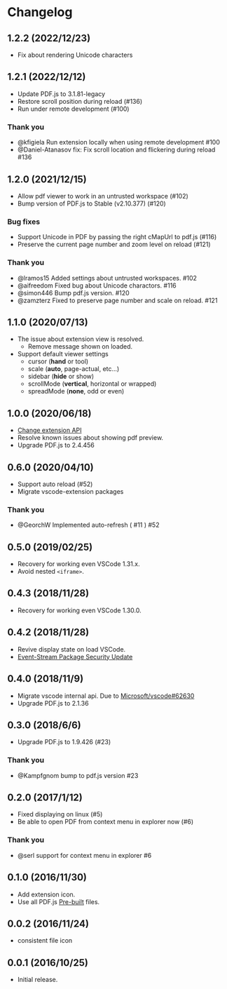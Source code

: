 # Changelog

## 1.2.2 (2022/12/23)

- Fix about rendering Unicode characters

## 1.2.1 (2022/12/12)

- Update PDF.js to 3.1.81-legacy
- Restore scroll position during reload (#136)
- Run under remote development (#100)

### Thank you

- @kfigiela Run extension locally when using remote development #100
- @Daniel-Atanasov fix: Fix scroll location and flickering during reload #136

## 1.2.0 (2021/12/15)

- Allow pdf viewer to work in an untrusted workspace (#102)
- Bump version of PDF.js to Stable (v2.10.377) (#120)

### Bug fixes

- Support Unicode in PDF by passing the right cMapUrl to pdf.js (#116)
- Preserve the current page number and zoom level on reload (#121)

### Thank you
- @lramos15 Added settings about untrusted workspaces. #102
- @aifreedom Fixed bug about Unicode charactors. #116
- @simon446 Bump pdf.js version. #120
- @zamzterz Fixed to preserve page number and scale on reload. #121

## 1.1.0 (2020/07/13)

- The issue about extension view is resolved.
  + Remove message shown on loaded. 
- Support default viewer settings
  + cursor (**hand** or tool)
  + scale (**auto**, page-actual, etc...)
  + sidebar (**hide** or show)
  + scrollMode (**vertical**, horizontal or wrapped)
  + spreadMode (**none**, odd or even)

## 1.0.0 (2020/06/18)

- [Change extension API](https://github.com/microsoft/vscode/issues/77131)
- Resolve known issues about showing pdf preview.
- Upgrade PDF.js to 2.4.456

## 0.6.0 (2020/04/10)

- Support auto reload (#52)
- Migrate vscode-extension packages

### Thank you
- @GeorchW Implemented auto-refresh ( #11 )  #52

## 0.5.0 (2019/02/25)

- Recovery for working even VSCode 1.31.x.
- Avoid nested `<iframe>`.

## 0.4.3 (2018/11/28)

- Recovery for working even VSCode 1.30.0.

## 0.4.2 (2018/11/28)

- Revive display state on load VSCode.
- [Event-Stream Package Security Update](https://code.visualstudio.com/blogs/2018/11/26/event-stream)

## 0.4.0 (2018/11/9)

- Migrate vscode internal api. Due to [Microsoft/vscode#62630](https://github.com/Microsoft/vscode/issues/62630)
- Upgrade PDF.js to 2.1.36

## 0.3.0 (2018/6/6)

- Upgrade PDF.js to 1.9.426 (#23)

### Thank you
- @Kampfgnom bump to pdf.js version #23

## 0.2.0 (2017/1/12)

- Fixed displaying on linux (#5)
- Be able to open PDF from context menu in explorer now (#6)

### Thank you
- @serl support for context menu in explorer #6

## 0.1.0 (2016/11/30)

- Add extension icon.
- Use all PDF.js [Pre-built](https://mozilla.github.io/pdf.js/getting_started/#download) files.

## 0.0.2 (2016/11/24)

- consistent file icon

## 0.0.1 (2016/10/25)

- Initial release.

